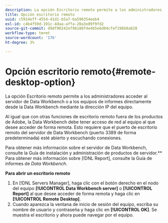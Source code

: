 ```yaml
---
description: La opción Escritorio remoto permite a los administradores acceder al servidor de Data Workbench o a los equipos de informes directamente desde la Data Workbench mediante la dirección IP del equipo.
title: Opción escritorio remoto
uuid: c5914eff-4554-41d1-b5a7-6a598354eeb4
exl-id: c4b4f59d-191c-4daa-affa-20a3e89f9fd2
source-git-commit: d9df90242ef96188f4e4b5e6d04cfef196b0a628
workflow-type: tm+mt
source-wordcount: '176'
ht-degree: 3%

---
```


# Opción escritorio remoto{#remote-desktop-option}

La opción Escritorio remoto permite a los administradores acceder al servidor de Data Workbench o a los equipos de informes directamente desde la Data Workbench mediante la dirección IP del equipo.

Al igual que con otras funciones de escritorio remoto fuera de los productos de Adobe, la Data Workbench debe tener acceso de red al equipo al que desee acceder de forma remota. Esto requiere que el puerto de escritorio remoto del servidor de Data Workbench (puerto 3389 de forma predeterminada) esté abierto y escuchando conexiones.

Para obtener más información sobre el servidor de Data Workbench, consulte la Guía de instalación y administración de productos de servidor.** Para obtener más información sobre  [!DNL Report], consulte la Guía de informes de  *Data Workbench*.

**Para abrir un escritorio remoto**

1. En [!DNL Servers Manager], haga clic con el botón derecho en el nodo del equipo **[!UICONTROL Data Workbench server]** o **[!UICONTROL Report]** al que desee acceder de forma remota y haga clic en **[!UICONTROL Remote Desktop]**.
1. Cuando aparezca la ventana de inicio de sesión del equipo, escriba su nombre de usuario y contraseña y haga clic en **[!UICONTROL OK]**. Se muestra el escritorio y ahora puede navegar por el equipo.

